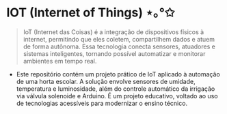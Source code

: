# IOT (Internet of Things) ⋆｡°✩
>IoT (Internet das Coisas) é a integração de dispositivos físicos à internet, permitindo que eles coletem, compartilhem dados e atuem de forma autônoma. Essa tecnologia conecta sensores, atuadores e sistemas inteligentes, tornando possível automatizar e monitorar ambientes em tempo real.

- Este repositório contém um projeto prático de IoT aplicado à automação de uma horta escolar. A solução envolve sensores de umidade, temperatura e luminosidade, além do controle automático da irrigação via válvula solenoide e Arduino. É um projeto educativo, voltado ao uso de tecnologias acessíveis para modernizar o ensino técnico.

